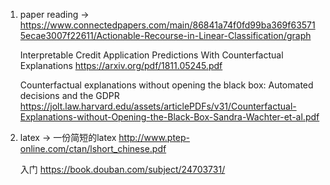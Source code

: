 1. paper reading -> 
    https://www.connectedpapers.com/main/86841a74f0fd99ba369f635715ecae3007f22611/Actionable-Recourse-in-Linear-Classification/graph
    
    Interpretable Credit Application Predictions With Counterfactual Explanations
    https://arxiv.org/pdf/1811.05245.pdf
    
    Counterfactual explanations without opening the black box: Automated decisions and the GDPR
    https://jolt.law.harvard.edu/assets/articlePDFs/v31/Counterfactual-Explanations-without-Opening-the-Black-Box-Sandra-Wachter-et-al.pdf 
    
2. latex -> 一份简短的latex
    http://www.ptep-online.com/ctan/lshort_chinese.pdf 
    
    入门
    https://book.douban.com/subject/24703731/ 
    

